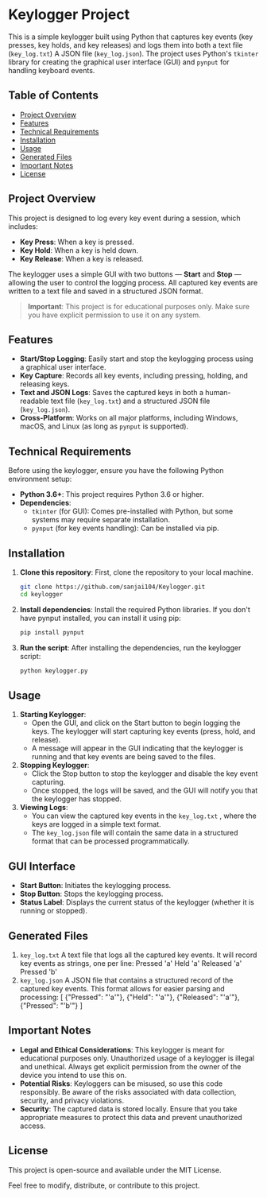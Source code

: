 # Keylogger Project

This is a simple keylogger built using Python that captures key events (key presses, key holds, and key releases) and logs them into both a text file (`key_log.txt`) 
A JSON file (`key_log.json`). The project uses Python's `tkinter` library for creating the graphical user interface (GUI) and `pynput` for handling keyboard events.

## Table of Contents
- [Project Overview](#project-overview)
- [Features](#features)
- [Technical Requirements](#technical-requirements)
- [Installation](#installation)
- [Usage](#usage)
- [Generated Files](#generated-files)
- [Important Notes](#important-notes)
- [License](#license)

## Project Overview

This project is designed to log every key event during a session, which includes:
- **Key Press**: When a key is pressed.
- **Key Hold**: When a key is held down.
- **Key Release**: When a key is released.

The keylogger uses a simple GUI with two buttons — **Start** and **Stop** — allowing the user to control the logging process. 
All captured key events are written to a text file and saved in a structured JSON format.

> **Important**: This project is for educational purposes only. Make sure you have explicit permission to use it on any system.

## Features

- **Start/Stop Logging**: Easily start and stop the keylogging process using a graphical user interface.
- **Key Capture**: Records all key events, including pressing, holding, and releasing keys.
- **Text and JSON Logs**: Saves the captured keys in both a human-readable text file (`key_log.txt`) and a structured JSON file (`key_log.json`).
- **Cross-Platform**: Works on all major platforms, including Windows, macOS, and Linux (as long as `pynput` is supported).

## Technical Requirements

Before using the keylogger, ensure you have the following Python environment setup:

- **Python 3.6+**: This project requires Python 3.6 or higher.
- **Dependencies**:
  - `tkinter` (for GUI): Comes pre-installed with Python, but some systems may require separate installation.
  - `pynput` (for key events handling): Can be installed via pip.

## Installation

1. **Clone this repository**:
   First, clone the repository to your local machine.
   ```bash
   git clone https://github.com/sanjai104/Keylogger.git
   cd keylogger
   ```
2. **Install dependencies**:
   Install the required Python libraries. If you don't have pynput installed, you can install it using pip:
   ```bash
   pip install pynput
   ```
3. **Run the script**:
    After installing the dependencies, run the keylogger script:
   ```bash
   python keylogger.py
   ```

## Usage

1. **Starting Keylogger**:
   - Open the GUI, and click on the Start button to begin logging the keys. The keylogger will start capturing key events (press, hold, and release).
   - A message will appear in the GUI indicating that the keylogger is running and that key events are being saved to the files.
2. **Stopping Keylogger**:
   - Click the Stop button to stop the keylogger and disable the key event capturing.
   - Once stopped, the logs will be saved, and the GUI will notify you that the keylogger has stopped.
3. **Viewing Logs**:
   - You can view the captured key events in the `key_log.txt` , where the keys are logged in a simple text format.
   - The `key_log.json` file will contain the same data in a structured format that can be processed programmatically.
  
## GUI Interface

- **Start Button**: Initiates the keylogging process.
- **Stop Button**: Stops the keylogging process.
- **Status Label**: Displays the current status of the keylogger (whether it is running or stopped).

## Generated Files

1. `key_log.txt`
   A text file that logs all the captured key events. It will record key events as strings, one per line:
   Pressed 'a'
   Held 'a'
   Released 'a'
   Pressed 'b'
2. `key_log.json`
   A JSON file that contains a structured record of the captured key events. This format allows for easier parsing and processing:
   [
  {"Pressed": "'a'"},
  {"Held": "'a'"},
  {"Released": "'a'"},
  {"Pressed": "'b'"}
]

## Important Notes

- **Legal and Ethical Considerations**: This keylogger is meant for educational purposes only. Unauthorized usage of a keylogger is illegal and unethical. Always get explicit permission from the owner of the device you intend to use this on.
- **Potential Risks**: Keyloggers can be misused, so use this code responsibly. Be aware of the risks associated with data collection, security, and privacy violations.
- **Security**: The captured data is stored locally. Ensure that you take appropriate measures to protect this data and prevent unauthorized access.

## License
This project is open-source and available under the MIT License.

Feel free to modify, distribute, or contribute to this project.



 







